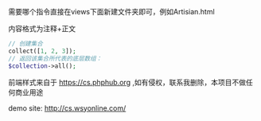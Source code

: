 需要哪个指令直接在views下面新建文件夹即可，例如Artisian.html

内容格式为注释+正文

```php
// 创建集合
collect([1, 2, 3]);
// 返回该集合所代表的底层数组：
$collection->all();
```

前端样式来自于 https://cs.phphub.org  ,如有侵权，联系我删除，本项目不做任何商业用途



demo site: http://cs.wsyonline.com/